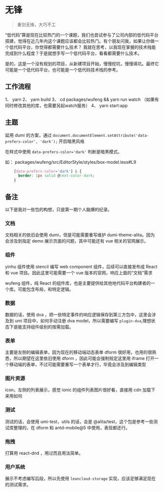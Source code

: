 # 无锋

> 重剑无锋，大巧不工

“低代码”算是现在比较热门的一个课题，我们也尝试参与了公司内部的低代码平台搭建，觉得在近几年内这个课题应该都会比较热门。有个朋友问我，如果让你做一个低代码平台，你觉得都需要什么技术？
我就在思考，以我现在掌握的技术栈能完成到什么程度？于是就想手写一个低代码平台，看看都需要什么技术。

是的，这是一个没有规划的项目，从新建项目开始，慢慢挖坑，慢慢填坑。最终它可能是一个低代码平台，也可能是一个低代码技术栈的参考。

## 工作流程

1、 yarn
2、 yarn build
3、 cd packages/wufeng && yarn run watch （如果有同时修改其他的库，也需要另起watch服务）
4、 yarn start:app

## 主题

延用 dumi 的方案，通过 `document.documentElement.setAttribute('data-prefers-color', 'dark');` 开启暗黑风格

在样式中使用 `data-prefers-color='dark'` 判断是暗黑模式。

如： packages/wufeng/src/EditorStyle/styles/box-model.less#L9

```css
    [data-prefers-color='dark'] & {
      border: 1px solid @text-color-dark;
    }
```

## 备注

以下是我对一些包的构想，只是第一期个人脑爆的纪录。

### 文档

文档相关的依旧会使用 dumi，但是可能需要重写维护 dumi-theme-alita。因为会涉及到指定 demo 展示页面的问题，其中可能还有 vue 相关的官网展示。

### 组件

yinhu 组件使用 stencil 编写 web component 组件，后续可以直接发布成 React 和 vue 项目。因此这里可能需要一个 vue 版本的官网，响应上面的“文档”需求

wufeng 组件，纯 React 的组件库，也是主要提供给其他地代码平台构建者的一个库。可能包含布局，和特定逻辑。

### 数据

数据的话，使用 dva ，把一些特定事件的响应逻辑保存到第三方包中，这里会涉及到 umi 项目中，如何手动注册 dva model，所以需要编写 `plugin-dva`,理想状态下是能支持组件级别的按需加载。

### 表单

主要是左侧的编辑表单，因为现在的移动端动态表单 dform 很好用，也用的很熟悉，所以期望在这里依旧使用 dform ，因此可能会强制规定这里用 iframe 打开一个移动端的表单，不过可能需要重写一个表单才行，毕竟会涉及到编辑类型

### 图片资源

icon，左侧的列表展示，感觉 ionic 的组件列表图片很好看，直接用 cdn 加载下来用如何

### 测试

测试的话，会使用 umi-test，utils 的话，会是 @alita/test，这个包是参考一些测试库整理的，在 dform 和 antd-mobile@5 中使用，表现都还行。

### 拖拽

打算用 react-dnd ，用过而且用法简单。

### 用户系统

展示不考虑编写后段，所以先使用 `leancloud-storage` 实现，应该足够满足现在的测试需求。
